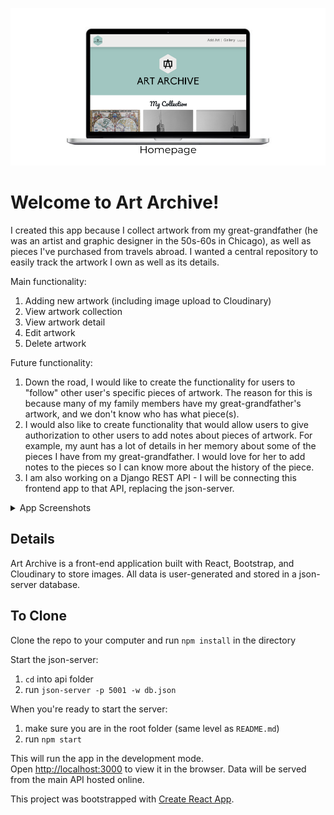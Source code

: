 ![Artwork Inventory](/src/images/screenshots/1.png)

# Welcome to Art Archive!
I created this app because I collect artwork from my great-grandfather (he was an artist and graphic designer in the 50s-60s in Chicago), as well as pieces I've purchased from travels abroad. I wanted a central repository to easily track the artwork I own as well as its details.

Main functionality: 
1. Adding new artwork (including image upload to Cloudinary)
1. View artwork collection
1. View artwork detail
1. Edit artwork
1. Delete artwork

Future functionality:
1. Down the road, I would like to create the functionality for users to "follow" other user's specific pieces of artwork. The reason for this is because many of my family members have my great-grandfather's artwork, and we don't know who has what piece(s).
1. I would also like to create functionality that would allow users to give authorization to other users to add notes about pieces of artwork. For example, my aunt has a lot of details in her memory about some of the pieces I have from my great-grandfather. I would love for her to add notes to the pieces so I can know more about the history of the piece.
1. I am also working on a Django REST API - I will be connecting this frontend app to that API, replacing the json-server.

<details><summary>App Screenshots</summary>
<p>

### View your artwork collection

![Artwork Inventory](/src/images/screenshots/2.png)

### Artwork details

![Artwork Inventory](/src/images/screenshots/3.png)

## Add new artwork (or edit existing artwork)

![Artwork Inventory](/src/images/screenshots/5.png)

## View artwork by specific artist

![Artwork Inventory](/src/images/screenshots/4.png)

</p>
</details>

## Details
Art Archive is a front-end application built with React, Bootstrap, and Cloudinary to store images. All data is user-generated and stored in a json-server database. 

## To Clone

Clone the repo to your computer and run `npm install` in the directory<br>

Start the json-server:
1. `cd` into api folder
1. run `json-server -p 5001 -w db.json`

When you're ready to start the server:
1. make sure you are in the root folder (same level as `README.md`)
1. run `npm start`

This will run the app in the development mode.<br>
Open [http://localhost:3000](http://localhost:3000) to view it in the browser.
Data will be served from the main API hosted online.


This project was bootstrapped with [Create React App](https://github.com/facebook/create-react-app).
